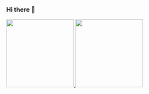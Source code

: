 ### Hi there 👋

<!--
**alexsandrbarabash/alexsandrbarabash** is a ✨ _special_ ✨ repository because its `README.md` (this file) appears on your GitHub profile.

Here are some ideas to get you started:

- 🔭 I’m currently working on ...
- 🌱 I’m currently learning ...
- 👯 I’m looking to collaborate on ...
- 🤔 I’m looking for help with ...
- 💬 Ask me about ...
- 📫 How to reach me: ...
- 😄 Pronouns: ...
- ⚡ Fun fact: ...
-->

<a href="https://github.com/alexsandrbarabash">
  <img height="180em" src="https://github-readme-stats.vercel.app/api?username=alexsandrbarabash&theme=buefy&show_icons=true" />
  <img height="180em" src="https://github-readme-stats.vercel.app/api/top-langs/?username=alexsandrbarabash&theme=buefy&layout=compact" />
</a>
